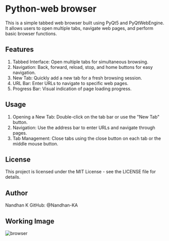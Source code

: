 # Python-web browser
This is a simple tabbed web browser built using PyQt5 and PyQtWebEngine. It allows users to open multiple tabs, navigate web pages, and perform basic browser functions.

## Features
1. Tabbed Interface: Open multiple tabs for simultaneous browsing.
2. Navigation: Back, forward, reload, stop, and home buttons for easy navigation.
3. New Tab: Quickly add a new tab for a fresh browsing session.
4. URL Bar: Enter URLs to navigate to specific web pages.
5. Progress Bar: Visual indication of page loading progress.

## Usage
1. Opening a New Tab: Double-click on the tab bar or use the "New Tab" button.
2. Navigation: Use the address bar to enter URLs and navigate through pages.
3. Tab Management: Close tabs using the close button on each tab or the middle mouse button.

## License
This project is licensed under the MIT License - see the LICENSE file for details.

## Author
Nandhan K
GitHub: @Nandhan-KA

## Working Image 

![browser](https://github.com/Nandhan-KA/Python-WebBrowser/assets/65124694/ad6095d6-939b-4fcd-a8cb-e283db4fe883)
